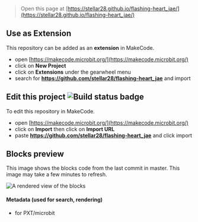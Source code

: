 
> Open this page at [https://stellar28.github.io/flashing-heart_jae/](https://stellar28.github.io/flashing-heart_jae/)

## Use as Extension

This repository can be added as an **extension** in MakeCode.

* open [https://makecode.microbit.org/](https://makecode.microbit.org/)
* click on **New Project**
* click on **Extensions** under the gearwheel menu
* search for **https://github.com/stellar28/flashing-heart_jae** and import

## Edit this project ![Build status badge](https://github.com/stellar28/flashing-heart_jae/workflows/MakeCode/badge.svg)

To edit this repository in MakeCode.

* open [https://makecode.microbit.org/](https://makecode.microbit.org/)
* click on **Import** then click on **Import URL**
* paste **https://github.com/stellar28/flashing-heart_jae** and click import

## Blocks preview

This image shows the blocks code from the last commit in master.
This image may take a few minutes to refresh.

![A rendered view of the blocks](https://github.com/stellar28/flashing-heart_jae/raw/master/.github/makecode/blocks.png)

#### Metadata (used for search, rendering)

* for PXT/microbit
<script src="https://makecode.com/gh-pages-embed.js"></script><script>makeCodeRender("{{ site.makecode.home_url }}", "{{ site.github.owner_name }}/{{ site.github.repository_name }}");</script>
